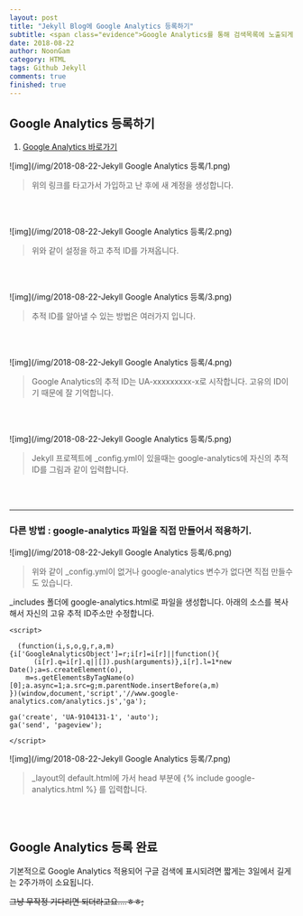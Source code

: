 ```yaml
---
layout: post
title: "Jekyll Blog에 Google Analytics 등록하기"
subtitle: <span class="evidence">Google Analytics를 통해 검색목록에 노출되게 해보고,웹페이지 모니터링,구조 이해하기.</span>
date: 2018-08-22
author: NoonGam
category: HTML
tags: Github Jekyll
comments: true
finished: true
---
```




## Google Analytics 등록하기

1. [Google Analytics 바로가기](https://analytics.google.com/analytics/web)




 ![img](/img/2018-08-22-Jekyll Google Analytics 등록/1.png)

 > 위의 링크를 타고가서 가입하고 난 후에 새 계정을 생성합니다.

 <br><br>

 ![img](/img/2018-08-22-Jekyll Google Analytics 등록/2.png)

 > 위와 같이 설정을 하고 추적 ID를 가져옵니다.  

 <br><br>

 ![img](/img/2018-08-22-Jekyll Google Analytics 등록/3.png)

 > 추적 ID를 알아낼 수 있는 방법은 여러가지 입니다.

 <br><br>

 ![img](/img/2018-08-22-Jekyll Google Analytics 등록/4.png)

 > Google Analytics의 추적 ID는 UA-xxxxxxxxx-x로 시작합니다.
 고유의 ID이기 때문에 잘 기억합니다.


 <br><br>

 ![img](/img/2018-08-22-Jekyll Google Analytics 등록/5.png)

> Jekyll 프로젝트에 \_config.yml이 있을때는 google-analytics에 자신의 추적 ID를 그림과 같이 입력합니다.

<br><br>

-------

### 다른 방법 : google-analytics 파일을 직접 만들어서 적용하기.



 ![img](/img/2018-08-22-Jekyll Google Analytics 등록/6.png)

  > 위와 같이 \_config.yml이 없거나 google-analytics 변수가 없다면 직접 만들수도 있습니다.

  <a>\_includes 폴더에 google-analytics.html로 파일을 생성합니다.
  아래의 소스를 복사해서 자신의 고유 추적 ID주소만 수정합니다.</a>


```
<script>

  (function(i,s,o,g,r,a,m){i['GoogleAnalyticsObject']=r;i[r]=i[r]||function(){
      (i[r].q=i[r].q||[]).push(arguments)},i[r].l=1*new Date();a=s.createElement(o),
    m=s.getElementsByTagName(o)[0];a.async=1;a.src=g;m.parentNode.insertBefore(a,m)
})(window,document,'script','//www.google-analytics.com/analytics.js','ga');

ga('create', 'UA-9104131-1', 'auto');
ga('send', 'pageview');

</script>
```


 ![img](/img/2018-08-22-Jekyll Google Analytics 등록/7.png)

 > \_layout의 default.html에 가서 head 부분에
   {% include google-analytics.html %} 를 입력합니다.  

<br><br>

## Google Analytics 등록 완료

<a>기본적으로 Google Analytics 적용되어 구글 검색에 표시되려면 짧게는 3일에서 길게는 2주가까이 소요됩니다.</a>

~~그냥 무작정 기다리면 되더라고요....ㅎㅎ;~~
